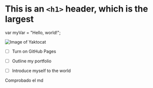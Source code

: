 # This is an `<h1>` header, which is the largest

var myVar = "Hello, world!";


![Image of Yaktocat](https://octodex.github.com/images/yaktocat.png)



- [ ] Turn on GitHub Pages
- [ ] Outline my portfolio
- [ ] Introduce myself to the world













Comprobado el md 
